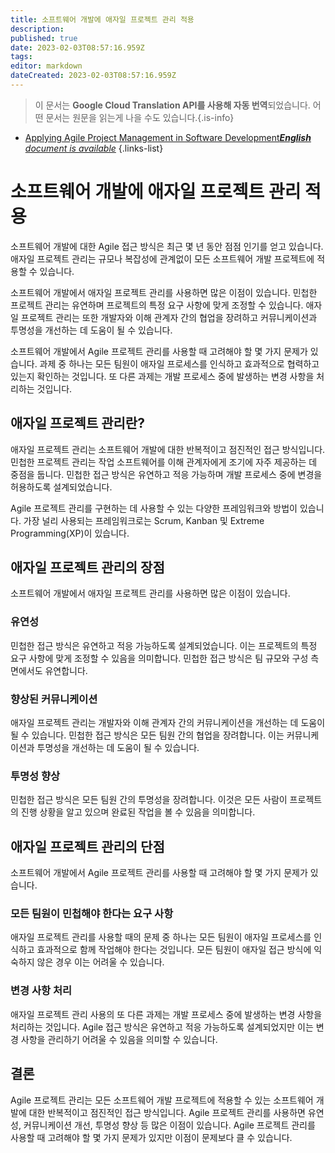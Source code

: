 ```yaml
---
title: 소프트웨어 개발에 애자일 프로젝트 관리 적용
description: 
published: true
date: 2023-02-03T08:57:16.959Z
tags: 
editor: markdown
dateCreated: 2023-02-03T08:57:16.959Z
---
```


> 이 문서는 **Google Cloud Translation API를 사용해 자동 번역**되었습니다.
어떤 문서는 원문을 읽는게 나을 수도 있습니다.{.is-info}



- [Applying Agile Project Management in Software Development***English** document is available*](/en/Knowledge-base/Common/applying-agile-project-management-in-software-development)
{.links-list}


# 소프트웨어 개발에 애자일 프로젝트 관리 적용

소프트웨어 개발에 대한 Agile 접근 방식은 최근 몇 년 동안 점점 인기를 얻고 있습니다. 애자일 프로젝트 관리는 규모나 복잡성에 관계없이 모든 소프트웨어 개발 프로젝트에 적용할 수 있습니다.

소프트웨어 개발에서 애자일 프로젝트 관리를 사용하면 많은 이점이 있습니다. 민첩한 프로젝트 관리는 유연하며 프로젝트의 특정 요구 사항에 맞게 조정할 수 있습니다. 애자일 프로젝트 관리는 또한 개발자와 이해 관계자 간의 협업을 장려하고 커뮤니케이션과 투명성을 개선하는 데 도움이 될 수 있습니다.

소프트웨어 개발에서 Agile 프로젝트 관리를 사용할 때 고려해야 할 몇 가지 문제가 있습니다. 과제 중 하나는 모든 팀원이 애자일 프로세스를 인식하고 효과적으로 협력하고 있는지 확인하는 것입니다. 또 다른 과제는 개발 프로세스 중에 발생하는 변경 사항을 처리하는 것입니다.

## 애자일 프로젝트 관리란?

애자일 프로젝트 관리는 소프트웨어 개발에 대한 반복적이고 점진적인 접근 방식입니다. 민첩한 프로젝트 관리는 작업 소프트웨어를 이해 관계자에게 조기에 자주 제공하는 데 중점을 둡니다. 민첩한 접근 방식은 유연하고 적응 가능하며 개발 프로세스 중에 변경을 허용하도록 설계되었습니다.

Agile 프로젝트 관리를 구현하는 데 사용할 수 있는 다양한 프레임워크와 방법이 있습니다. 가장 널리 사용되는 프레임워크로는 Scrum, Kanban 및 Extreme Programming(XP)이 있습니다.

## 애자일 프로젝트 관리의 장점

소프트웨어 개발에서 애자일 프로젝트 관리를 사용하면 많은 이점이 있습니다.

### 유연성

민첩한 접근 방식은 유연하고 적응 가능하도록 설계되었습니다. 이는 프로젝트의 특정 요구 사항에 맞게 조정할 수 있음을 의미합니다. 민첩한 접근 방식은 팀 규모와 구성 측면에서도 유연합니다.

### 향상된 커뮤니케이션

애자일 프로젝트 관리는 개발자와 이해 관계자 간의 커뮤니케이션을 개선하는 데 도움이 될 수 있습니다. 민첩한 접근 방식은 모든 팀원 간의 협업을 장려합니다. 이는 커뮤니케이션과 투명성을 개선하는 데 도움이 될 수 있습니다.

### 투명성 향상

민첩한 접근 방식은 모든 팀원 간의 투명성을 장려합니다. 이것은 모든 사람이 프로젝트의 진행 상황을 알고 있으며 완료된 작업을 볼 수 있음을 의미합니다.

## 애자일 프로젝트 관리의 단점

소프트웨어 개발에서 Agile 프로젝트 관리를 사용할 때 고려해야 할 몇 가지 문제가 있습니다.

### 모든 팀원이 민첩해야 한다는 요구 사항

애자일 프로젝트 관리를 사용할 때의 문제 중 하나는 모든 팀원이 애자일 프로세스를 인식하고 효과적으로 함께 작업해야 한다는 것입니다. 모든 팀원이 애자일 접근 방식에 익숙하지 않은 경우 이는 어려울 수 있습니다.

### 변경 사항 처리

애자일 프로젝트 관리 사용의 또 다른 과제는 개발 프로세스 중에 발생하는 변경 사항을 처리하는 것입니다. Agile 접근 방식은 유연하고 적응 가능하도록 설계되었지만 이는 변경 사항을 관리하기 어려울 수 있음을 의미할 수 있습니다.

## 결론

Agile 프로젝트 관리는 모든 소프트웨어 개발 프로젝트에 적용할 수 있는 소프트웨어 개발에 대한 반복적이고 점진적인 접근 방식입니다. Agile 프로젝트 관리를 사용하면 유연성, 커뮤니케이션 개선, 투명성 향상 등 많은 이점이 있습니다. Agile 프로젝트 관리를 사용할 때 고려해야 할 몇 가지 문제가 있지만 이점이 문제보다 클 수 있습니다.